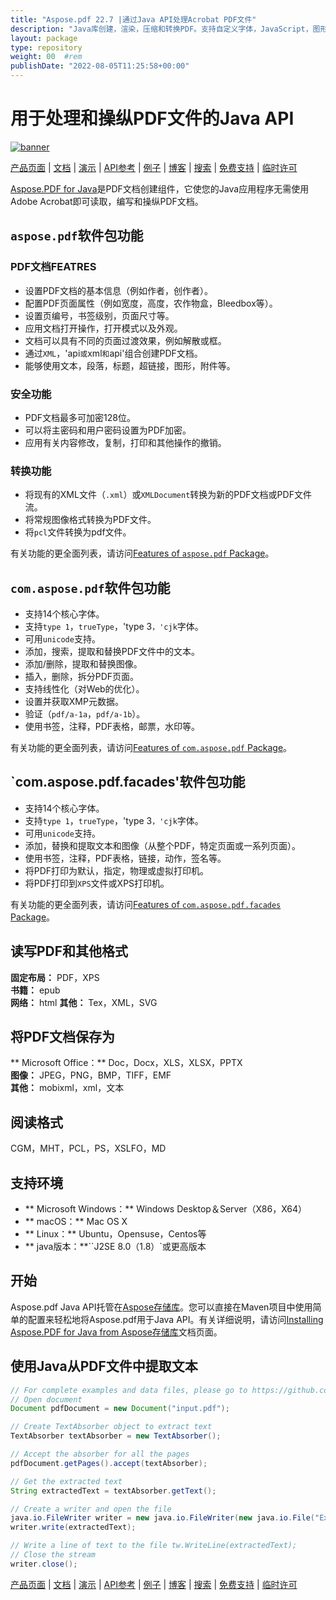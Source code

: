 ```yaml
---
title: "Aspose.pdf 22.7 |通过Java API处理Acrobat PDF文件" 
description: "Java库创建，渲染，压缩和转换PDF。支持自定义字体，JavaScript，图形，书签，图像，导出，注释，表单和打印。" 
layout: package
type: repository
weight: 00	#rem
publishDate: "2022-08-05T11:25:58+00:00"
---
```


# 用于处理和操纵PDF文件的Java API
[![banner](../aspose_pdf-for-java-banner.png)](./)

[产品页面](https://products.aspose.com/pdf/java) | [文档](https://docs.aspose.com/pdf/java/) | [演示](https://products.aspose.app/pdf/family) | [API参考](https://apireference.aspose.com/pdf/java) | [例子](https://github.com/aspose-pdf/Aspose.PDF-for-Java/tree/master/例子) | [博客](https://blog.aspose.com/category/pdf/) | [搜索](https://search.aspose.com/) | [免费支持](https://forum.aspose.com/c/pdf) | [临时许可](https://purchase.aspose.com/temporary-license)

[Aspose.PDF for Java](https://products.aspose.com/pdf/java)是PDF文档创建组件，它使您的Java应用程序无需使用Adobe Acrobat即可读取，编写和操纵PDF文档。

## `aspose.pdf`软件包功能

### PDF文档FEATRES
 - 设置PDF文档的基本信息（例如作者，创作者）。
 - 配置PDF页面属性（例如宽度，高度，农作物盒，Bleedbox等）。
 - 设置页编号，书签级别，页面尺寸等。
 - 应用文档打开操作，打开模式以及外观。
 - 文档可以具有不同的页面过渡效果，例如解散或框。
 - 通过`XML`，'api`或`xml`和`api'组合创建PDF文档。
 - 能够使用文本，段落，标题，超链接，图形，附件等。

### 安全功能
 -  PDF文档最多可加密128位。
 - 可以将主密码和用户密码设置为PDF加密。
 - 应用有关内容修改，复制，打印和其他操作的撤销。

### 转换功能
 - 将现有的XML文件（`.xml`）或`XMLDocument`转换为新的PDF文档或PDF文件流。
 - 将常规图像格式转换为PDF文件。
 - 将`pcl`文件转换为pdf文件。

有关功能的更全面列表，请访问[Features of `aspose.pdf` Package](https://docs.aspose.com/pdf/java/features-of-aspose-pdf-package/)。

## `com.aspose.pdf`软件包功能
 - 支持14个核心字体。
 - 支持`type 1`，`trueType`，'type 3`，'cjk`字体。
 - 可用`unicode`支持。
 - 添加，搜索，提取和替换PDF文件中的文本。
 - 添加/删除，提取和替换图像。
 - 插入，删除，拆分PDF页面。
 - 支持线性化（对Web的优化）。
 - 设置并获取XMP元数据。
 - 验证（`pdf/a-1a`，`pdf/a-1b`）。
 - 使用书签，注释，PDF表格，邮票，水印等。

有关功能的更全面列表，请访问[Features of `com.aspose.pdf` Package](https://docs.aspose.com/pdf/java/features-of-com-aspose-pdf-package/)。

## `com.aspose.pdf.facades'软件包功能
 - 支持14个核心字体。
 - 支持`type 1`，`trueType`，'type 3`，'cjk`字体。
 - 可用`unicode`支持。
 - 添加，替换和提取文本和图像（从整个PDF，特定页面或一系列页面）。
 - 使用书签，注释，PDF表格，链接，动作，签名等。
 - 将PDF打印为默认，指定，物理或虚拟打印机。
 - 将PDF打印到`XPS`文件或XPS打印机。

有关功能的更全面列表，请访问[Features of `com.aspose.pdf.facades` Package](https://docs.aspose.com/pdf/java/features-of-com-aspose-pdf-facades-package/)。

## 读写PDF和其他格式
**固定布局：** PDF，XPS \
**书籍：** epub \
**网络：** html
**其他：** Tex，XML，SVG

## 将PDF文档保存为
** Microsoft Office：** Doc，Docx，XLS，XLSX，PPTX \
**图像：** JPEG，PNG，BMP，TIFF，EMF \
**其他：** mobixml，xml，文本

## 阅读格式
CGM，MHT，PCL，PS，XSLFO，MD

## 支持环境
 -  ** Microsoft Windows：** Windows Desktop＆Server（X86，X64）
 -  ** macOS：** Mac OS X
 -  ** Linux：** Ubuntu，Opensuse，Centos等
 -  ** java版本：**``J2SE 8.0（1.8）`或更高版本

## 开始

Aspose.pdf Java API托管在[Aspose存储库](https://releases.aspose.com/pdf/java/)。您可以直接在Maven项目中使用简单的配置来轻松地将Aspose.pdf用于Java API。有关详细说明，请访问[Installing Aspose.PDF for Java from Aspose存储库](https://docs.aspose.com/pdf/java/installation/)文档页面。

## 使用Java从PDF文件中提取文本

```java
// For complete examples and data files, please go to https://github.com/aspose-pdf/Aspose.Pdf-for-Java
// Open document
Document pdfDocument = new Document("input.pdf");

// Create TextAbsorber object to extract text
TextAbsorber textAbsorber = new TextAbsorber();

// Accept the absorber for all the pages
pdfDocument.getPages().accept(textAbsorber);

// Get the extracted text
String extractedText = textAbsorber.getText();

// Create a writer and open the file
java.io.FileWriter writer = new java.io.FileWriter(new java.io.File("Extracted_text.txt"));
writer.write(extractedText);

// Write a line of text to the file tw.WriteLine(extractedText);
// Close the stream
writer.close();
```

[产品页面](https://products.aspose.com/pdf/java) | [文档](https://docs.aspose.com/pdf/java/) | [演示](https://products.aspose.app/pdf/family) | [API参考](https://apireference.aspose.com/pdf/java) | [例子](https://github.com/aspose-pdf/Aspose.PDF-for-Java/tree/master/例子) | [博客](https://blog.aspose.com/category/pdf/) | [搜索](https://search.aspose.com/) | [免费支持](https://forum.aspose.com/c/pdf) | [临时许可](https://purchase.aspose.com/temporary-license)
